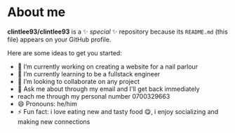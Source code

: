 # About me

**clintlee93/clintlee93** is a ✨ _special_ ✨ repository because its `README.md` (this file) appears on your GitHub profile.

Here are some ideas to get you started:

- 🔭 I’m currently working on creating a website for a nail parlour
- 🌱 I’m currently learning to be a fullstack engineer 
- 👯 I’m looking to collaborate on any project 
- 💬 Ask me about through my email and I'll get back immediately 
- reach me through my personal number 0700329663
- 😄 Pronouns: he/him
- ⚡ Fun fact: i love eating new and tasty food 😋, i enjoy socializing and making new connections 
